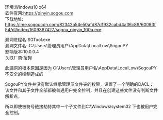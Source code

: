环境:Windows10 x64   
软件官网:https://pinyin.sogou.com  
下载地址:  
https://ime.sogoucdn.com/82342a54e50afd87d1932cabd4a36c89/60063f54/dl/index/1609387427/sogou_pinyin_100a.exe  

漏洞进程名:SGTool.exe  
漏洞文件名: C:\Users\管理员用户\AppData\LocalLow\SogouPY  
影响版本:10.0.0.4  
关联厂商:搜狗  

此漏洞的根本原因是因为 C:\Users\管理员用户名\AppData\LocalLow\SogouPY不安全的控制造成的   

SogouPY文件并没有默认继承管理员文件夹的权限，设置了一个明确的DACL：该文件和其子文件全部都被普通用户完全控制，并且在创建这些文件没有判断文件解析点。

所以即使被符号链接劫持其中一个子文件到C:\Windows\system32 下也被用户完全控制。
